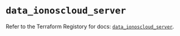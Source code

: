 # `data_ionoscloud_server`

Refer to the Terraform Registory for docs: [`data_ionoscloud_server`](https://www.terraform.io/docs/providers/ionoscloud/d/server).
